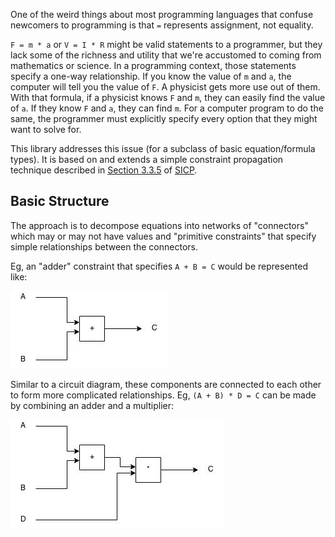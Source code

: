 One of the weird things about most programming languages that confuse
newcomers to programming is that `=` represents assignment, not
equality.

`F = m * a` or `V = I * R` might be valid statements to a programmer,
but they lack some of the richness and utility that we're accustomed
to coming from mathematics or science. In a programming context, those
statements specify a one-way relationship. If you know the value of
`m` and `a`, the computer will tell you the value of `F`. A physicist
gets more use out of them. With that formula, if a physicist knows
`F` and `m`, they can easily find the value of `a`. If they know `F`
and `a`, they can find `m`. For a computer program to do the same, the
programmer must explicitly specify every option that they might want
to solve for.

This library addresses this issue (for a subclass of basic equation/formula
types). It is based on and extends a simple constraint propagation
technique described in [Section 3.3.5](http://mitpress.mit.edu/sicp/full-text/book/book-Z-H-22.html#%_sec_3.3.5) of
[SICP](http://mitpress.mit.edu/sicp/).

## Basic Structure

The approach is to decompose equations into networks of "connectors"
which may or may not have values and "primitive constraints" that
specify simple relationships between the connectors.

Eg, an "adder" constraint that specifies `A + B = C` would be
represented like:

![adder](images/adder.jpg)

Similar to a circuit diagram, these components are connected to each
other to form more complicated relationships. Eg, `(A + B) * D = C`
can be made by combining an adder and a multiplier:

![more complicated](images/aplusbtimesd.jpg)
